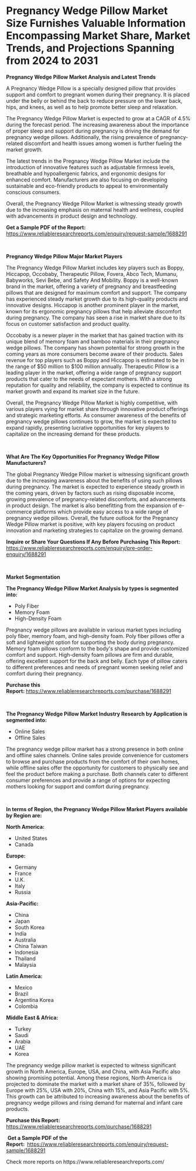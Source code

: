<p><h1>Pregnancy Wedge Pillow Market Size Furnishes Valuable Information Encompassing Market Share, Market Trends, and Projections Spanning from 2024 to 2031</h1></p><p><strong>Pregnancy Wedge Pillow Market Analysis and Latest Trends</strong></p>
<p><p>A Pregnancy Wedge Pillow is a specially designed pillow that provides support and comfort to pregnant women during their pregnancy. It is placed under the belly or behind the back to reduce pressure on the lower back, hips, and knees, as well as to help promote better sleep and relaxation.</p><p>The Pregnancy Wedge Pillow Market is expected to grow at a CAGR of 4.5% during the forecast period. The increasing awareness about the importance of proper sleep and support during pregnancy is driving the demand for pregnancy wedge pillows. Additionally, the rising prevalence of pregnancy-related discomfort and health issues among women is further fueling the market growth.</p><p>The latest trends in the Pregnancy Wedge Pillow Market include the introduction of innovative features such as adjustable firmness levels, breathable and hypoallergenic fabrics, and ergonomic designs for enhanced comfort. Manufacturers are also focusing on developing sustainable and eco-friendly products to appeal to environmentally conscious consumers.</p><p>Overall, the Pregnancy Wedge Pillow Market is witnessing steady growth due to the increasing emphasis on maternal health and wellness, coupled with advancements in product design and technology.</p></p>
<p><strong>Get a Sample PDF of the Report:&nbsp;</strong> <a href="https://www.reliableresearchreports.com/enquiry/request-sample/1688291">https://www.reliableresearchreports.com/enquiry/request-sample/1688291</a></p>
<p>&nbsp;</p>
<p><strong>Pregnancy Wedge Pillow Major Market Players</strong></p>
<p><p>The Pregnancy Wedge Pillow Market includes key players such as Boppy, Hiccapop, Occobaby, Therapeutic Pillow, Fovera, Abco Tech, Mumanu, Babyworks, Sevi Bebe, and Safety And Mobility. Boppy is a well-known brand in the market, offering a variety of pregnancy and breastfeeding pillows that are designed for maximum comfort and support. The company has experienced steady market growth due to its high-quality products and innovative designs. Hiccapop is another prominent player in the market, known for its ergonomic pregnancy pillows that help alleviate discomfort during pregnancy. The company has seen a rise in market share due to its focus on customer satisfaction and product quality.</p><p>Occobaby is a newer player in the market that has gained traction with its unique blend of memory foam and bamboo materials in their pregnancy wedge pillows. The company has shown potential for strong growth in the coming years as more consumers become aware of their products. Sales revenue for top players such as Boppy and Hiccapop is estimated to be in the range of $50 million to $100 million annually. Therapeutic Pillow is a leading player in the market, offering a wide range of pregnancy support products that cater to the needs of expectant mothers. With a strong reputation for quality and reliability, the company is expected to continue its market growth and expand its market size in the future.</p><p>Overall, the Pregnancy Wedge Pillow Market is highly competitive, with various players vying for market share through innovative product offerings and strategic marketing efforts. As consumer awareness of the benefits of pregnancy wedge pillows continues to grow, the market is expected to expand rapidly, presenting lucrative opportunities for key players to capitalize on the increasing demand for these products.</p></p>
<p>&nbsp;</p>
<p><strong>What Are The Key Opportunities For Pregnancy Wedge Pillow Manufacturers?</strong></p>
<p><p>The global Pregnancy Wedge Pillow market is witnessing significant growth due to the increasing awareness about the benefits of using such pillows during pregnancy. The market is expected to experience steady growth in the coming years, driven by factors such as rising disposable income, growing prevalence of pregnancy-related discomforts, and advancements in product design. The market is also benefitting from the expansion of e-commerce platforms which provide easy access to a wide range of pregnancy wedge pillows. Overall, the future outlook for the Pregnancy Wedge Pillow market is positive, with key players focusing on product innovation and marketing strategies to capitalize on the growing demand.</p></p>
<p><strong>Inquire or Share Your Questions If Any Before Purchasing This Report:</strong> <a href="https://www.reliableresearchreports.com/enquiry/pre-order-enquiry/1688291">https://www.reliableresearchreports.com/enquiry/pre-order-enquiry/1688291</a></p>
<p>&nbsp;</p>
<p><strong>Market Segmentation</strong></p>
<p><strong>The Pregnancy Wedge Pillow Market Analysis by types is segmented into:</strong></p>
<p><ul><li>Poly Fiber</li><li>Memory Foam</li><li>High-Density Foam</li></ul></p>
<p><p>Pregnancy wedge pillows are available in various market types including poly fiber, memory foam, and high-density foam. Poly fiber pillows offer a soft and lightweight option for supporting the body during pregnancy. Memory foam pillows conform to the body's shape and provide customized comfort and support. High-density foam pillows are firm and durable, offering excellent support for the back and belly. Each type of pillow caters to different preferences and needs of pregnant women seeking relief and comfort during their pregnancy.</p></p>
<p><strong>Purchase this Report:&nbsp;</strong><a href="https://www.reliableresearchreports.com/purchase/1688291">https://www.reliableresearchreports.com/purchase/1688291</a></p>
<p>&nbsp;</p>
<p><strong>The Pregnancy Wedge Pillow Market Industry Research by Application is segmented into:</strong></p>
<p><ul><li>Online Sales</li><li>Offline Sales</li></ul></p>
<p><p>The pregnancy wedge pillow market has a strong presence in both online and offline sales channels. Online sales provide convenience for customers to browse and purchase products from the comfort of their own homes, while offline sales offer the opportunity for customers to physically see and feel the product before making a purchase. Both channels cater to different consumer preferences and provide a range of options for expecting mothers looking for support and comfort during pregnancy.</p></p>
<p>&nbsp;</p>
<p><strong>In terms of Region, the Pregnancy Wedge Pillow Market Players available by Region are:</strong></p>
<p>
    <p> <strong> North America: </strong>
        <ul>
            <li>United States</li>
            <li>Canada</li>
        </ul>
        </p> 
    <p> <strong> Europe: </strong>
        <ul>
            <li>Germany</li>
            <li>France</li>
            <li>U.K.</li>
            <li>Italy</li>
            <li>Russia</li>
        </ul>
        </p> 
    <p> <strong> Asia-Pacific: </strong>
        <ul>
            <li>China</li>
            <li>Japan</li>
            <li>South Korea</li>
            <li>India</li>
            <li>Australia</li>
            <li>China Taiwan</li>
            <li>Indonesia</li>
            <li>Thailand</li>
            <li>Malaysia</li>
        </ul>
        </p> 
    <p> <strong> Latin America: </strong>
        <ul>
            <li>Mexico</li>
            <li>Brazil</li>
            <li>Argentina Korea</li>
            <li>Colombia</li>
        </ul>
        </p> 
    <p> <strong> Middle East & Africa: </strong>
        <ul>
            <li>Turkey</li>
            <li>Saudi</li>
            <li>Arabia</li>
            <li>UAE</li>
            <li>Korea</li>
        </ul>
    </p>
    </p>
<p><p>The pregnancy wedge pillow market is expected to witness significant growth in North America, Europe, USA, and China, with Asia Pacific also showing promising potential. Among these regions, North America is projected to dominate the market with a market share of 35%, followed by Europe with 25%, USA with 20%, China with 15%, and Asia Pacific with 5%. This growth can be attributed to increasing awareness about the benefits of pregnancy wedge pillows and rising demand for maternal and infant care products.</p></p>
<p><strong>Purchase this Report: </strong><a href="https://www.reliableresearchreports.com/purchase/1688291">https://www.reliableresearchreports.com/purchase/1688291</a></p>
<p>&nbsp;<strong>Get a Sample PDF of the Report:&nbsp;&nbsp;</strong><a href="https://www.reliableresearchreports.com/enquiry/request-sample/1688291">https://www.reliableresearchreports.com/enquiry/request-sample/1688291</a></p>
<p><strong></strong></p>
<p>Check more reports on https://www.reliableresearchreports.com/</p>
